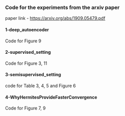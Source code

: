 ### Code for the experiments from the arxiv paper 
paper link - https://arxiv.org/abs/1909.05479.pdf 

#### 1-deep_autoencoder
Code for Figure 9

#### 2-supervised_setting
Code for Figure 3, 11

#### 3-semisupervised_setting
code for Table 3, 4, 5 and Figure 6

#### 4-WhyHermitesProvideFasterConvergence
Code for Figure 7, 9
